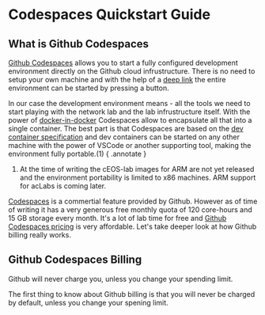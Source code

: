# Codespaces Quickstart Guide

## What is Github Codespaces

[Github Codespaces](https://github.com/features/codespaces) allows you to start a fully configured development environment directly on the Github cloud infrustructure. There is no need to setup your own machine and with the help of a [deep link](https://docs.github.com/en/codespaces/setting-up-your-project-for-codespaces/setting-up-your-repository/facilitating-quick-creation-and-resumption-of-codespaces#creating-a-link-to-the-codespace-creation-page-for-your-repository) the entire environment can be started by pressing a button.

In our case the development environment means - all the tools we need to start playing with the network lab and the lab infrustructure itself. With the power of [docker-in-docker](https://github.com/microsoft/vscode-dev-containers/blob/main/containers/docker-in-docker/README.md) Codespaces allow to encapsulate all that into a single container. The best part is that Codespaces are based on the [dev container specification](https://containers.dev/implementors/spec/) and dev containers can be started on any other machine with the power of VSCode or another supporting tool, making the environment fully portable.(1)
{ .annotate }

1. At the time of writing the cEOS-lab images for ARM are not yet released and the environment portability is limited to x86 machines. ARM support for acLabs is coming later.

[Codespaces](https://github.com/features/codespaces) is a commertial feature provided by Github. However as of time of writing it has a very generous free monthly quota of 120 core-hours and 15 GB storage every month. It's a lot of lab time for free and [Github Codespaces pricing](https://docs.github.com/en/billing/managing-billing-for-github-codespaces/about-billing-for-github-codespaces#pricing-for-paid-usage) is very affordable. Let's take deeper look at how Github billing really works.

## Github Codespaces Billing

Github will never charge you, unless you change your spending limit.

The first thing to know about Github billing is that you will never be charged by default, unless you change your spening limit.

